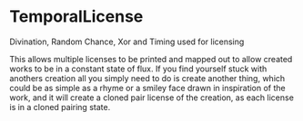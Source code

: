 # TemporalLicense
Divination, Random Chance, Xor and Timing used for licensing

This allows multiple licenses to be printed and mapped out to allow created works to be in a constant state of flux. If you find yourself stuck with anothers creation all you simply need to do is create another thing, which could be as simple as a rhyme or a smiley face drawn in inspiration of the work, and it will create a cloned pair license of the creation, as each license is in a cloned pairing state.
